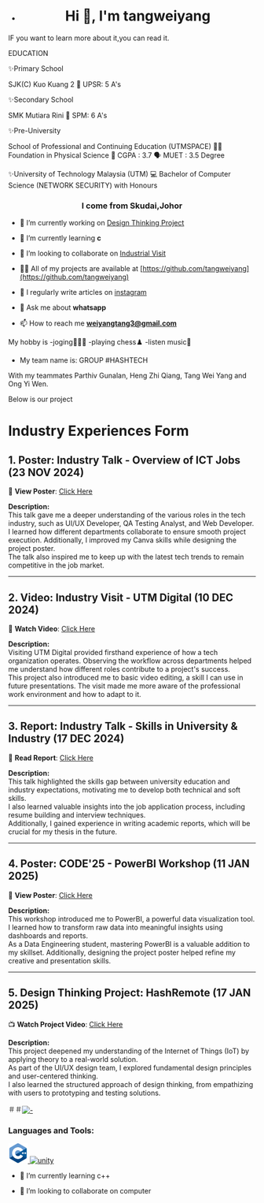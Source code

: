 - <h1 align="center">Hi 👋, I'm tangweiyang</h1>
IF you want to learn more about it,you can read it.
<form>
EDUCATION

✨Primary School

 SJK(C) Kuo Kuang 2
📝 UPSR: 5 A's

✨Secondary School

SMK Mutiara Rini
📝 SPM: 6 A's

✨Pre-University

 School of Professional and Continuing Education (UTMSPACE)
👨‍🎓 Foundation in Physical Science
📝 CGPA : 3.7
🗣️ MUET : 3.5
Degree

✨University of Technology Malaysia (UTM)
💻 Bachelor of Computer Science (NETWORK SECURITY) with Honours

</form>
<h3 align="center">I come from Skudai,Johor</h3>

- 🔭 I’m currently working on [Design Thinking Project](https://youtu.be/SMFT7hZgijk)

- 🌱 I’m currently learning **c**

- 👯 I’m looking to collaborate on [Industrial Visit](https://drive.google.com/file/d/1svd3S-d1m-s2f7pQUQaddCeglenBGc_C/view?usp=sharing)

- 👨‍💻 All of my projects are available at [https://github.com/tangweiyang](https://github.com/tangweiyang)

- 📝 I regularly write articles on [instagram](instagram)

- 💬 Ask me about **whatsapp**

- 📫 How to reach me **weiyangtang3@gmail.com**

My hobby is
-joging🏃🏻‍♂️
-playing chess♟️
-listen music🎵
 

- My team name is:
GROUP #HASHTECH 

With my teammates Parthiv Gunalan, Heng Zhi Qiang, Tang Wei Yang and Ong Yi Wen.

Below is our project
# Industry Experiences Form

<form>
  
## 1. Poster: Industry Talk - Overview of ICT Jobs (23 NOV 2024)  
📌 **View Poster**: [Click Here](https://www.canva.com/design/DAGXMZeDP6s/LXLx2gscw8KJizKHtJCyDg/edit?utm_content=DAGXMZeDP6s&utm_campaign=designshare&utm_medium=link2&utm_source=sharebutton)  

**Description:**  
This talk gave me a deeper understanding of the various roles in the tech industry, such as UI/UX Developer, QA Testing Analyst, and Web Developer.  
I learned how different departments collaborate to ensure smooth project execution. Additionally, I improved my Canva skills while designing the project poster.  
The talk also inspired me to keep up with the latest tech trends to remain competitive in the job market.  

---

## 2. Video: Industry Visit - UTM Digital (10 DEC 2024)  
🎥 **Watch Video**: [Click Here](https://drive.google.com/file/d/1svd3S-d1m-s2f7pQUQaddCeglenBGc_C/view?usp=sharing)  

**Description:**  
Visiting UTM Digital provided firsthand experience of how a tech organization operates. Observing the workflow across departments helped me understand how different roles contribute to a project's success.  
This project also introduced me to basic video editing, a skill I can use in future presentations. The visit made me more aware of the professional work environment and how to adapt to it.  

---

## 3. Report: Industry Talk - Skills in University & Industry (17 DEC 2024)  
📄 **Read Report**: [Click Here](https://docs.google.com/document/d/1wjE1LBFBWr22jh4YAq2U-8q3n2iOaqXZPgBwmzJVHHk/edit?usp=sharing)  

**Description:**  
This talk highlighted the skills gap between university education and industry expectations, motivating me to develop both technical and soft skills.  
I also learned valuable insights into the job application process, including resume building and interview techniques.  
Additionally, I gained experience in writing academic reports, which will be crucial for my thesis in the future.  

---

## 4. Poster: CODE'25 - PowerBI Workshop (11 JAN 2025)  
📌 **View Poster**: [Click Here](https://www.canva.com/design/DAGdBKfvaMg/ZPibumLV_OanqFjdbROr6w/edit?utm_content=DAGdBKfvaMg&utm_campaign=designshare&utm_medium=link2&utm_source=sharebutton)  

**Description:**  
This workshop introduced me to PowerBI, a powerful data visualization tool. I learned how to transform raw data into meaningful insights using dashboards and reports.  
As a Data Engineering student, mastering PowerBI is a valuable addition to my skillset. Additionally, designing the project poster helped refine my creative and presentation skills.  

---

## 5. Design Thinking Project: HashRemote (17 JAN 2025)  
📺 **Watch Project Video**: [Click Here](https://youtu.be/SMFT7hZgijk)  

**Description:**  
This project deepened my understanding of the Internet of Things (IoT) by applying theory to a real-world solution.  
As part of the UI/UX design team, I explored fundamental design principles and user-centered thinking.  
I also learned the structured approach of design thinking, from empathizing with users to prototyping and testing solutions.  

</form>


＃＃<a href="/-" target="blank"><img align="center" src="https://raw.githubusercontent.com/rahuldkjain/github-profile-readme-generator/master/src/images/icons/Social/rss.svg" alt="-" height="30" width="40" /></a>
</p>

<h3 align="left">Languages and Tools:</h3>
<p align="left"> <a href="https://www.w3schools.com/cpp/" target="_blank" rel="noreferrer"> <img src="https://raw.githubusercontent.com/devicons/devicon/master/icons/cplusplus/cplusplus-original.svg" alt="cplusplus" width="40" height="40"/> </a> <a href="https://unity.com/" target="_blank" rel="noreferrer"> <img src="https://www.vectorlogo.zone/logos/unity3d/unity3d-icon.svg" alt="unity" width="40" height="40"/> </a> </p>


- 🌱 I’m currently learning c++

- 💞️ I’m looking to collaborate on computer

<!---
tangweiyang/tangweiyang is a ✨ special ✨ repository because its `README.md` (this file) appears on your GitHub profile.
You can click the Preview link to take a look at your changes.|
